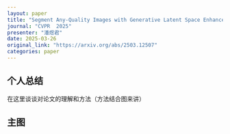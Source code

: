 ```yaml
---
layout: paper
title: "Segment Any-Quality Images with Generative Latent Space Enhancement"
journal: "CVPR  2025"
presenter: "潘煜君"
date: 2025-03-26
original_link: "https://arxiv.org/abs/2503.12507"
categories: paper
---
```



## 个人总结 

在这里谈谈对论文的理解和方法（方法结合图来讲）


## 主图




